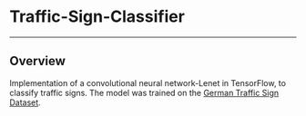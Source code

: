 # Traffic-Sign-Classifier
---
## Overview
Implementation of  a convolutional neural network-Lenet in TensorFlow, to  classify traffic signs. The model was trained on the 
[German Traffic Sign Dataset](http://benchmark.ini.rub.de/?section=gtsrb&subsection=dataset).




